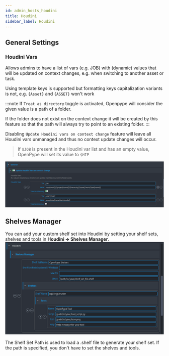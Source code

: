 ```yaml
---
id: admin_hosts_houdini
title: Houdini
sidebar_label: Houdini
---
```

## General Settings
### Houdini Vars

Allows admins to have a list of vars (e.g. JOB) with (dynamic) values that will be updated on context changes, e.g. when switching to another asset or task.

Using template keys is supported but formatting keys capitalization variants is not, e.g. `{Asset}` and `{ASSET}` won't work


:::note
If `Treat as directory` toggle is activated, Openpype will consider the given value is a path of a folder.

If the folder does not exist on the context change it will be created by this feature so that the path will always try to point to an existing folder.
:::

Disabling `Update Houdini vars on context change` feature will leave all Houdini vars unmanaged and thus no context update changes will occur.

> If `$JOB` is present in the Houdini var list and has an empty value, OpenPype will set its value to `$HIP`

![update-houdini-vars-context-change](assets/houdini/update-houdini-vars-context-change.png)



## Shelves Manager
You can add your custom shelf set into Houdini by setting your shelf sets, shelves and tools in **Houdini -> Shelves Manager**.
![Custom menu definition](assets/houdini-admin_shelvesmanager.png)

The Shelf Set Path is used to load a .shelf file to generate your shelf set. If the path is specified, you don't have to set the shelves and tools.

